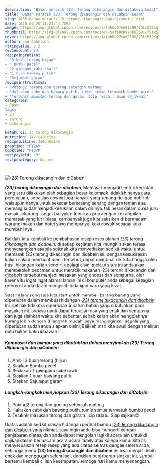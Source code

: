 ```yaml
---
description: "Bahan meracik (23) Terong dikacangin dan diCabein Lezat"
title: "Bahan meracik (23) Terong dikacangin dan diCabein Lezat"
slug: 2085-bahan-meracik-23-terong-dikacangin-dan-dicabein-lezat
date: 2020-06-29T11:24:44.756Z
image: https://img-global.cpcdn.com/recipes/5afeb6b97eb82598/751x532cq70/23-terong-dikacangin-dan-dicabein-foto-resep-utama.jpg
thumbnail: https://img-global.cpcdn.com/recipes/5afeb6b97eb82598/751x532cq70/23-terong-dikacangin-dan-dicabein-foto-resep-utama.jpg
cover: https://img-global.cpcdn.com/recipes/5afeb6b97eb82598/751x532cq70/23-terong-dikacangin-dan-dicabein-foto-resep-utama.jpg
author: Lou Johnston
ratingvalue: 3.2
reviewcount: 14
recipeingredient:
- "3 buah terong hijau"
- " Bumbu pecel"
- "2 genggam cabe rawit"
- "1 buah bawang putih"
- "Sejumput garam"
recipeinstructions:
- "Potong2 terong dan goreng setengah matang"
- "Haluskan cabe dan bawang putih, tumis semua termasuk bumbu pecel"
- "Terakhir masukan terong dan garam. Icip rasaa.. Siap sajikan😉"
categories:
- Resep
tags:
- 23
- terong
- dikacangin

katakunci: 23 terong dikacangin 
nutrition: 147 calories
recipecuisine: Indonesian
preptime: "PT26M"
cooktime: "PT37M"
recipeyield: "3"
recipecategory: Dinner

---
```



![(23) Terong dikacangin dan diCabein](https://img-global.cpcdn.com/recipes/5afeb6b97eb82598/751x532cq70/23-terong-dikacangin-dan-dicabein-foto-resep-utama.jpg)

<b><i>(23) terong dikacangin dan dicabein</i></b>, Memasak menjadi bentuk kegiatan yang seru dilakukan oleh sebagian besar kelompok. tidaklah hanya para perempuan, sebagian cowok juga banyak yang senang dengan hobi ini. walaupun hanya untuk sekedar bersenang senang dengan teman atau memang sudah menjadi kesukaan dalam dirinya. tak heran dalam dunia juru masak sekarang sangat banyak ditemukan pria dengan ketrampilan memasak yang luar biasa, dan banyak juga kita saksikan di bermacam warung makan dan hotel yang mempunyai koki cowok sebagai koki mumpuni nya.



Baiklah, kita kembali ke pembahasan resep resep olahan <i>(23) terong dikacangin dan dicabein</i>. di setiap kegiatan kita, mungkin akan terasa menyenangkan apabila sejenak kita menyediakan sedikit waktu untuk memasak (23) terong dikacangin dan dicabein ini. dengan kesuksesan kalian dalam membuat menu tersebut, dapat membuat diri kita bangga oleh hasil hidangan kalian sendiri. apalagi disini melalui situs ini anda akan memperoleh pedoman untuk meracik makanan <u>(23) terong dikacangin dan dicabein</u> tersebut menjadi masakan yang endess dan sempurna, oleh karena itu ingat ingat alamat laman ini di komputer anda sebagai sebagian referensi anda dalam mengolah hidangan baru yang lezat.


Saat ini langsung saja kita start untuk membeli barang barang yang diperlukan dalam membuat hidangan <u><i>(23) terong dikacangin dan dicabein</i></u> ini. setidak tidaknya diperlukan <b>5</b> bahan bahan yang dibutuhkan pada masakan ini. supaya nanti dapat tercapai rasa yang enak dan sempurna. dan juga sisihkan waktu kita sebentar, sebab kalian akan mengolahnya kurang lebih dengan <b>3</b> langkah mudah. saya menginginkan segala yang diperlukan sudah anda siapkan disini, Baiklah mari kita awali dengan melihat dulu bahan baku dibawah ini.

<!--inarticleads1-->

##### Komposisi dan bumbu yang dibutuhkan dalam menyiapkan (23) Terong dikacangin dan diCabein:

1. Ambil 3 buah terong (hijau)
1. Siapkan  Bumbu pecel
1. Sediakan 2 genggam cabe rawit
1. Siapkan 1 buah bawang putih
1. Siapkan Sejumput garam




<!--inarticleads2-->

##### Langkah-langkah menyiapkan (23) Terong dikacangin dan diCabein:

1. Potong2 terong dan goreng setengah matang
1. Haluskan cabe dan bawang putih, tumis semua termasuk bumbu pecel
1. Terakhir masukan terong dan garam. Icip rasaa.. Siap sajikan😉




Diatas adalah sedikit ulasan hidangan perihal bumbu <u>(23) terong dikacangin dan dicabein</u> yang nikmat. saya ingin anda bisa mengerti dengan penjabaran diatas, dan anda dapat mengolah lagi di acara lain untuk di sajikan dalam bermacam acara acara family atau kolega kamu. kita bs menyesuaikan resep resep yang ada diatas selaras dengan selera anda, sehingga menu <b>(23) terong dikacangin dan dicabein</b> ini bisa menjadi lebih enak dan menggugah selera lagi. demikian penjabaran singkat ini, sampai bertemu kembali di lain kesempatan. semoga hari kamu menyenangkan.
